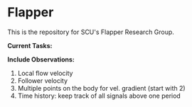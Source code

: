 # Flapper

This is the repository for SCU's Flapper Research Group.

**Current Tasks:**
  
  **Include Observations:**
  1) Local flow velocity
  2) Follower velocity
  3) Multiple points on the body for vel. gradient (start with 2)
  4) Time history: keep track of all signals above one period
